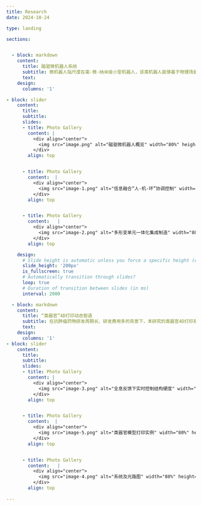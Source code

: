 ```yaml
---
title: Research
date: 2024-10-24

type: landing

sections:


  - block: markdown
    content:
      title: 磁驱微机器人系统
      subtitle: 微机器人指尺度在毫-微-纳米级小型机器人，该类机器人能够基于物理场驱动在封闭人体环境执行任务，有望成为颠覆性新兴医疗器械。针对现有微机器人运动效率低、感知能力弱、运动控制难的问题，本研究提出自主形变仿生微机器人本体创成技术，首创环境感知多形变单元一体化集成微机器人；提出微机器人跨域多模态运动控制方法，大幅提升封闭非结构环境下微机器人适应性与作业能力。
      text:
    design:
      columns: '1'

- block: slider
    content:
      title: 
      subtitle: 
      slides:
      - title: Photo Gallery
        content: |  
          <div align="center">
            <img src="image.png" alt="磁驱微机器人概览" width="80%" height="auto">
          </div>
        align: top


      - title: Photo Gallery
        content:  |  
          <div align="center">
            <img src="image-1.png" alt="信息融合“人-机-环”协调控制" width="80%" height="auto">
          </div>
        align: top


      - title: Photo Gallery
        content:   |  
          <div align="center">
            <img src="image-2.png" alt="多形变单元一体化集成制造" width="80%" height="auto">
          </div>
        align: top

    design:
      # Slide height is automatic unless you force a specific height (e.g. '400px')
      slide_height: '200px'
      is_fullscreen: true
      # Automatically transition through slides?
      loop: true
      # Duration of transition between slides (in ms)
      interval: 2000

  - block: markdown
    content:
      title: “类器官”4D打印动态智造
      subtitle: 在抗肿瘤药物研发周期长、研发费用多的背景下，本研究的类器官4D打印系统采用了基于全息成像实时反馈的重建算法，通过将数字全息显微技术与DMD 光固化微加工系统相结合，实现了对类器官硬度第4维的精准控制（精度±1kPa）。类器官的使用可以极大缩短试验周期并降低成本。该项研究的4D打印系统为抗肿瘤药物的研发、个性化药物的设计和制造以及生物4D打印技术的快速操作创造了捷径。 
      text:
    design:
      columns: '1'
- block: slider
    content:
      title: 
      subtitle: 
      slides:
      - title: Photo Gallery
        content: |  
          <div align="center">
            <img src="image-3.png" alt="全息反馈下实时控制结构硬度" width="80%" height="auto">
          </div>
        align: top


      - title: Photo Gallery
        content:  |  
          <div align="center">
            <img src="image-5.png" alt="类器官模型打印实例" width="80%" height="auto">
          </div>
        align: top


      - title: Photo Gallery
        content:   |  
          <div align="center">
            <img src="image-4.png" alt="系统及光路图" width="80%" height="auto">
          </div>
        align: top
      
---
```

